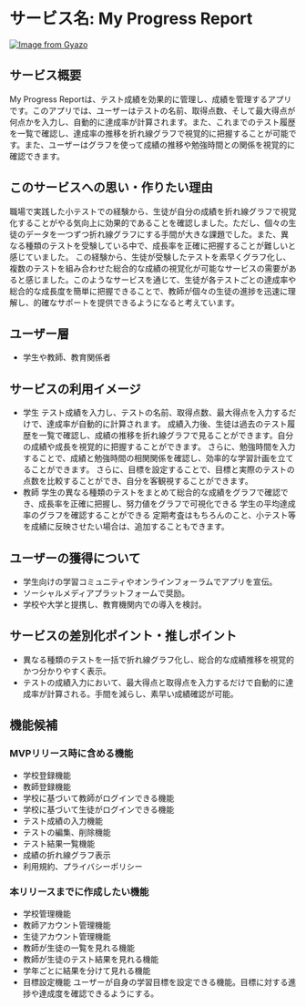 # サービス名: My Progress Report
[![Image from Gyazo](https://i.gyazo.com/3b9d9476285cc3be6170a7004b44fcf9.jpg)](https://gyazo.com/3b9d9476285cc3be6170a7004b44fcf9)

## サービス概要
My Progress Reportは、テスト成績を効果的に管理し、成績を管理するアプリです。このアプリでは、ユーザーはテストの名前、取得点数、そして最大得点が何点かを入力し、自動的に達成率が計算されます。また、これまでのテスト履歴を一覧で確認し、達成率の推移を折れ線グラフで視覚的に把握することが可能です。また、ユーザーはグラフを使って成績の推移や勉強時間との関係を視覚的に確認できます。

## このサービスへの思い・作りたい理由
職場で実践した小テストでの経験から、生徒が自分の成績を折れ線グラフで視覚化することがやる気向上に効果的であることを確認しました。ただし、個々の生徒のデータを一つずつ折れ線グラフにする手間が大きな課題でした。また、異なる種類のテストを受験している中で、成長率を正確に把握することが難しいと感じていました。
この経験から、生徒が受験したテストを素早くグラフ化し、複数のテストを組み合わせた総合的な成績の視覚化が可能なサービスの需要があると感じました。このようなサービスを通じて、生徒が各テストごとの達成率や総合的な成長度を簡単に把握できることで、教師が個々の生徒の進捗を迅速に理解し、的確なサポートを提供できるようになると考えています。

## ユーザー層
* 学生や教師、教育関係者

## サービスの利用イメージ
* 学生
  テスト成績を入力し、テストの名前、取得点数、最大得点を入力するだけで、達成率が自動的に計算されます。
  成績入力後、生徒は過去のテスト履歴を一覧で確認し、成績の推移を折れ線グラフで見ることができます。自分の成績や成長を視覚的に把握することができます。
  さらに、勉強時間を入力することで、成績と勉強時間の相関関係を確認し、効率的な学習計画を立てることができます。
  さらに、目標を設定することで、目標と実際のテストの点数を比較することができ、自分を客観視することができます。
* 教師
  学生の異なる種類のテストをまとめて総合的な成績をグラフで確認でき、成長率を正確に把握し、努力値をグラフで可視化できる
  学生の平均達成率のグラフを確認することができる
  定期考査はもちろんのこと、小テスト等を成績に反映させたい場合は、追加することもできます。

## ユーザーの獲得について
* 学生向けの学習コミュニティやオンラインフォーラムでアプリを宣伝。
* ソーシャルメディアプラットフォームで奨励。
* 学校や大学と提携し、教育機関内での導入を検討。

## サービスの差別化ポイント・推しポイント
* 異なる種類のテストを一括で折れ線グラフ化し、総合的な成績推移を視覚的かつ分かりやすく表示。
* テストの成績入力において、最大得点と取得点を入力するだけで自動的に達成率が計算される。手間を減らし、素早い成績確認が可能。

## 機能候補
### MVPリリース時に含める機能
* 学校登録機能
* 教師登録機能
* 学校に基づいて教師がログインできる機能
* 学校に基づいて生徒がログインできる機能
* テスト成績の入力機能
* テストの編集、削除機能
* テスト結果一覧機能
* 成績の折れ線グラフ表示
* 利用規約、プライバシーポリシー


### 本リリースまでに作成したい機能
* 学校管理機能
* 教師アカウント管理機能
* 生徒アカウント管理機能
* 教師が生徒の一覧を見れる機能
* 教師が生徒のテスト結果を見れる機能
* 学年ごとに結果を分けて見れる機能
* 目標設定機能
  ユーザーが自身の学習目標を設定できる機能。目標に対する進捗や達成度を確認できるようにする。

